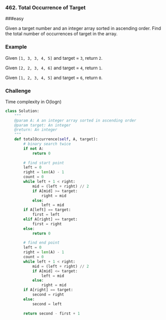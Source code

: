 ### 462. Total Occurrence of Target

###easy

Given a target number and an integer array sorted in ascending order. Find the total number of occurrences of target in the array.

### Example

Given `[1, 3, 3, 4, 5]` and target = `3`, return `2`.

Given `[2, 2, 3, 4, 6]` and target = `4`, return `1`.

Given `[1, 2, 3, 4, 5]` and target = `6`, return `0`.

### Challenge

Time complexity in O(logn)

```python
class Solution:
    """
    @param A: A an integer array sorted in ascending order
    @param target: An integer
    @return: An integer
    """
    def totalOccurrence(self, A, target):
        # binary search twice
        if not A:
            return 0
        
        # find start point
        left = 0
        right = len(A) - 1
        count = 0
        while left + 1 < right:
            mid = (left + right) // 2
            if A[mid] >= target:
                right = mid
            else:
                left = mid
        if A[left] == target:
            first = left
        elif A[right] == target:
            first = right
        else:
            return 0
        
        # find end point
        left = 0
        right = len(A) - 1
        count = 0
        while left + 1 < right:
            mid = (left + right) // 2
            if A[mid] <= target:
                left = mid
            else:
                right = mid
        if A[right] == target:
            second = right
        else:
            second = left
        
        return second - first + 1
```

